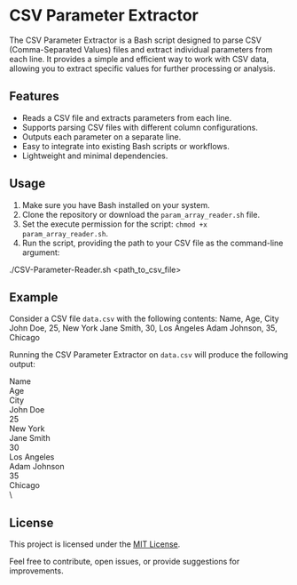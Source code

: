 # CSV Parameter Extractor

The CSV Parameter Extractor is a Bash script designed to parse CSV (Comma-Separated Values) files and extract individual parameters from each line. It provides a simple and efficient way to work with CSV data, allowing you to extract specific values for further processing or analysis.

## Features

- Reads a CSV file and extracts parameters from each line.
- Supports parsing CSV files with different column configurations.
- Outputs each parameter on a separate line.
- Easy to integrate into existing Bash scripts or workflows.
- Lightweight and minimal dependencies.

## Usage

1. Make sure you have Bash installed on your system.
2. Clone the repository or download the `param_array_reader.sh` file.
3. Set the execute permission for the script: `chmod +x param_array_reader.sh`.
4. Run the script, providing the path to your CSV file as the command-line argument:

./CSV-Parameter-Reader.sh <path_to_csv_file>


## Example

Consider a CSV file `data.csv` with the following contents:
Name, Age, City
John Doe, 25, New York
Jane Smith, 30, Los Angeles
Adam Johnson, 35, Chicago


Running the CSV Parameter Extractor on `data.csv` will produce the following output:

Name\
Age\
City\
John Doe\
25\
New York\
Jane Smith\
30\
Los Angeles\
Adam Johnson\
35\
Chicago\
\


## License

This project is licensed under the [MIT License](LICENSE).

Feel free to contribute, open issues, or provide suggestions for improvements.

